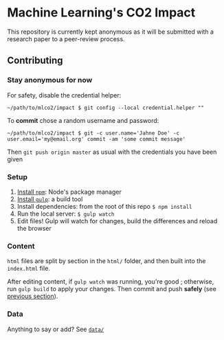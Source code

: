# Machine Learning's CO2 Impact

This repository is currently kept anonymous as it will be submitted with a research paper to a peer-review process.

## Contributing

### Stay anonymous for now 

For safety, disable the credential helper:

```
~/path/to/mlco2/impact $ git config --local credential.helper ""
```

To **commit** chose a random username and password:

```
~/path/to/mlco2/impact $ git -c user.name='Jahne Doe' -c user.email='my@email.org' commit -am 'some commit message'
```

Then `git push origin master` as usual with the credentials you have been given

### Setup

1. [Install `npm`](https://www.npmjs.com/get-npm): Node's package manager
2. [Install `gulp`](https://gulpjs.com/): a build tool
3. Install dependencies: from the root of this repo `$ npm install`
4. Run the local server: `$ gulp watch`
5. Edit files! Gulp will watch for changes, build the differences and reload the browser

### Content

`html` files are split by section in the `html/` folder, and then built into the `index.html` file.

After editing content, if `gulp watch` was running, you're good ; otherwise, run `gulp build` to apply your changes. Then commit and push **safely** (see [previous section](#stay-anonymous-for-now)).

### Data

Anything to say or add? See [`data/`](https://github.com/mlco2/impact/tree/master/data)

